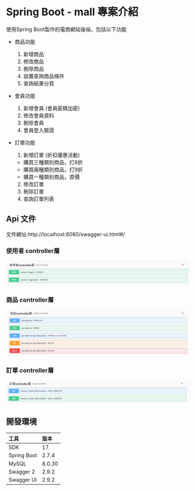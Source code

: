 # Spring Boot - mall 專案介紹
使用Spring Boot製作的電商網站後端，包括以下功能
* 商品功能
  1. 新增商品
  2. 修改商品
  3. 刪除商品
  4. 設置查詢商品條件
  5. 查詢結果分頁
  
* 會員功能
  1. 新增會員 (會員密碼加密)
  2. 修改會員資料
  3. 刪除會員
  4. 會員登入驗證
  
* 訂單功能
  1. 新增訂單 (折扣優惠活動)
    * 購買三種類別商品，打8折
    * 購買兩種類別商品，打9折
    * 購買一種類別商品，原價
  2. 修改訂單
  3. 刪除訂單
  4. 查詢訂單列表

## Api 文件
文件網址:http://localhost:8080/swagger-ui.html#/
### 使用者 controller層
![image](https://github.com/ning30629/springboot-mall/blob/main/User%20Controller.png?raw=true)
  
### 商品 controller層
  ![image](https://github.com/ning30629/springboot-mall/blob/main/Product%20Cintroller.png?raw=true)
  
### 訂單 controller層
![image](https://github.com/ning30629/springboot-mall/blob/main/Order%20Controller.png?raw=true)

## 開發環境
|   工具   |   版本   |
|:--------|:--------|
|SDK | 17 |
|Spring Boot | 2.7.4|
|MySQL| 8.0.30 |
|Swagger 2 | 2.9.2 |
|Swagger UI | 2.9.2 |






